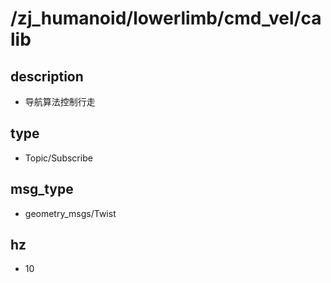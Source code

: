 # /zj_humanoid/lowerlimb/cmd_vel/calib

## description
- 导航算法控制行走

## type
- Topic/Subscribe

## msg_type
- geometry_msgs/Twist

## hz
- 10

